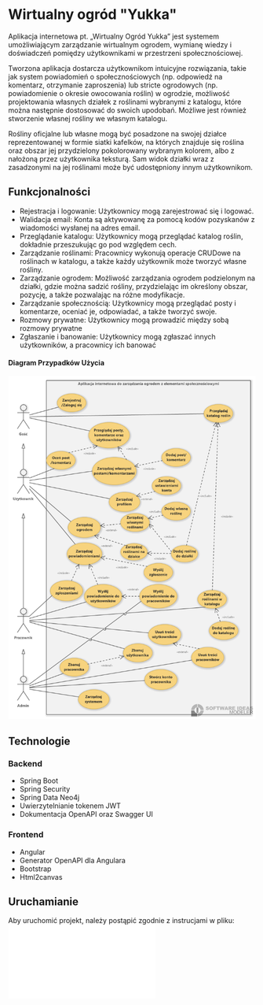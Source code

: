 
# Wirtualny ogród "Yukka"

Aplikacja internetowa pt. „Wirtualny Ogród Yukka” jest systemem umożliwiającym zarządzanie wirtualnym ogrodem, wymianę wiedzy i doświadczeń pomiędzy użytkownikami w przestrzeni społecznościowej. 

Tworzona aplikacja dostarcza użytkownikom intuicyjne rozwiązania, takie jak system powiadomień o społecznościowych (np. odpowiedź na komentarz, otrzymanie zaproszenia) lub stricte ogrodowych (np. powiadomienie o okresie owocowania roślin) w ogrodzie, możliwość projektowania własnych działek z roślinami wybranymi z katalogu, które można następnie dostosować do swoich upodobań. Możliwe jest również stworzenie własnej rośliny we własnym katalogu. 

Rośliny oficjalne lub własne mogą być posadzone na swojej działce reprezentowanej w formie siatki kafelków, na których znajduje się roślina oraz obszar jej przydzielony pokolorowany wybranym kolorem, albo z nałożoną przez użytkownika teksturą. Sam widok działki wraz z zasadzonymi na jej roślinami może być udostępniony innym użytkownikom. 


## Funkcjonalności

- Rejestracja i logowanie: Użytkownicy mogą zarejestrować się i logować.
- Walidacja email: Konta są aktywowanę za pomocą kodów pozyskanów z wiadomości wysłanej na adres email.
- Przeglądanie katalogu: Użytkownicy mogą przeglądać katalog roślin, dokładnie przeszukując go pod względem cech.
- Zarządzanie roślinami: Pracownicy wykonują operacje CRUDowe na roślinach w katalogu, a także każdy użytkownik może tworzyć własne rośliny.
- Zarządzanie ogrodem: Możliwość zarządzania ogrodem podzielonym na działki, gdzie można sadzić rośliny, przydzielając im określony obszar, pozycję, a także pozwalając na różne modyfikacje.
- Zarządzanie społecznością: Użytkownicy mogą przeglądać posty i komentarze, oceniać je, odpowiadać, a także tworzyć swoje.
- Rozmowy prywatne: Użytkownicy mogą prowadzić między sobą rozmowy prywatne
- Zgłaszanie i banowanie: Użytkownicy mogą zgłaszać innych użytkowników, a pracownicy ich banować


#### Diagram Przypadków Użycia
![Class diagram](screenshots/dpu.png)

## Technologie

### Backend

- Spring Boot
- Spring Security
- Spring Data Neo4j
- Uwierzytelnianie tokenem JWT
- Dokumentacja OpenAPI oraz Swagger UI

### Frontend
- Angular
- Generator OpenAPI dla Angulara
- Bootstrap
- Html2canvas

## Uruchamianie
Aby uruchomić projekt, należy postąpić zgodnie z instrucjami w pliku:
![Uruchamianie aplikacji](uruchamianie_aplikacji.pdf)